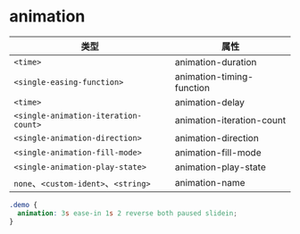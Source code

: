 # animation

| 类型                                 | 属性                      |
| ------------------------------------ | ------------------------- |
| `<time>`                             | animation-duration        |
| `<single-easing-function>`           | animation-timing-function |
| `<time>`                             | animation-delay           |
| `<single-animation-iteration-count>` | animation-iteration-count |
| `<single-animation-direction>`       | animation-direction       |
| `<single-animation-fill-mode>`       | animation-fill-mode       |
| `<single-animation-play-state>`      | animation-play-state      |
| `none`、`<custom-ident>`、`<string>` | animation-name            |

```css
.demo {
  animation: 3s ease-in 1s 2 reverse both paused slidein;
}
```
